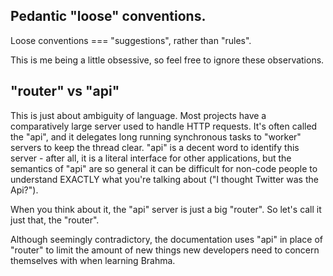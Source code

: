 ## Pedantic "loose" conventions.
Loose conventions === "suggestions", rather than "rules".

This is me being a little obsessive, so feel free to ignore these observations.

## "router" vs "api"
This is just about ambiguity of language. Most projects have a comparatively large server used to handle HTTP requests. It's often called the "api", and it delegates long running synchronous tasks to "worker" servers to keep the thread clear. "api" is a decent word to identify this server - after all, it is a literal interface for other applications, but the semantics of "api" are so general it can be difficult for non-code people to understand EXACTLY what you're talking about ("I thought Twitter was the Api?").

When you think about it, the "api" server is just a big "router". So let's call it just that, the "router".

Although seemingly contradictory, the documentation uses "api" in place of "router" to limit the amount of new things new developers need to concern themselves with when learning Brahma.
